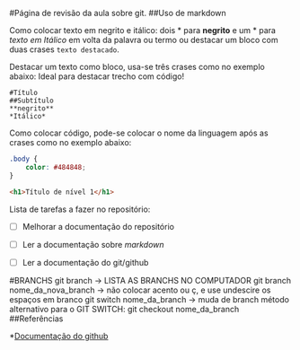 #Página de revisão da aula sobre git.
##Uso de markdown

Como colocar texto em negrito e itálico: dois * para 
**negrito** e um * para *texto em Itálico* em volta da palavra ou termo ou destacar um bloco com duas crases ``texto destacado``.

Destacar um texto como bloco, usa-se três crases como no exemplo abaixo:
Ideal para destacar trecho com código!
```
#Título
##Subtítulo
**negrito**
*Itálico*
```

Como colocar código, pode-se colocar o nome da linguagem após as crases como no exemplo abaixo:

```css
.body {
    color: #484848;
}
```
```html
<h1>Título de nível 1</h1>
```

Lista de tarefas a fazer no repositório:

- [ ] Melhorar a documentação do repositório

- [ ] Ler a documentação sobre *markdown*

- [ ] Ler a documentação do git/github

#BRANCHS
git branch -> LISTA AS BRANCHS NO COMPUTADOR
git branch nome_da_nova_branch -> não colocar acento ou ç, e use undescire os espaços em branco
git switch nome_da_branch -> muda de branch
método alternativo para o GIT SWITCH: git checkout nome_da_branch
##Referências

*[Documentação do github](https://docs.github.com/pt/get-started/writing-on-github/getting-started-with-writing-and-formatting-on-github/basic-writing-and-formatting-syntax#headings)